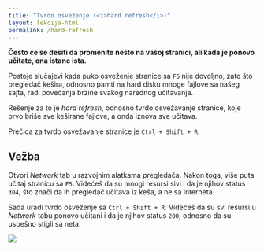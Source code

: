 ```yaml
---
title: "Tvrdo osveženje (<i>hard refresh</i>)"
layout: lekcija-html
permalink: /hard-refresh
---
```


**Često će se desiti da promenite nešto na vašoj stranici, ali kada je ponovo učitate, ona istane ista.**

Postoje slučajevi kada puko osveženje stranice sa `F5` nije dovoljno, zato što pregledač kešira, odnosno pamti na hard disku mnoge fajlove sa našeg sajta, radi povećanja brzine svakog narednog učitavanja.

Rešenje za to je *hard refresh*, odnosno tvrdo osvežavanje stranice, koje prvo briše sve keširane fajlove, a onda iznova sve učitava.

Prečica za tvrdo osvežavanje stranice je `Ctrl + Shift + R`.

## Vežba

Otvori *Network* tab u razvojnim alatkama pregledača. Nakon toga, više puta učitaj stranicu sa `F5`. Videćeš da su mnogi resursi sivi i da je njihov status `304`, što znači da ih pregledač učitava iz keša, a ne sa interneta.

Sada uradi tvrdo osveženje sa `Ctrl + Shift + R`. Videćeš da su svi resursi u *Network* tabu ponovo učitani i da je njihov status `200`, odnosno da su uspešno stigli sa neta.

![](https://i.stack.imgur.com/gCu9x.png)
